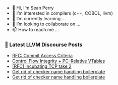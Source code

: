 - 👋 Hi, I’m Sean Perry
- 👀 I’m interested in compilers (c++, COBOL, llvm)
- 🌱 I’m currently learning ...
- 💞️ I’m looking to collaborate on ...
- 📫 How to reach me ...

<!---
s66perry/s66perry is a ✨ special ✨ repository because its `README.md` (this file) appears on your GitHub profile.
You can click the Preview link to take a look at your changes.
--->
### 📕 Latest LLVM Discourse Posts

<!-- DISCOURSE-LLVM:START -->
- [RFC: Commit Access Criteria](https://discourse.llvm.org/t/rfc-commit-access-criteria/84073#post_17)
- [Control Flow Integrity + PC-Relative VTables](https://discourse.llvm.org/t/control-flow-integrity-pc-relative-vtables/84071#post_4)
- [[RFC] Incubating TCP take 2](https://discourse.llvm.org/t/rfc-incubating-tcp-take-2/84081#post_2)
- [Get rid of checker name handling boilerplate](https://discourse.llvm.org/t/get-rid-of-checker-name-handling-boilerplate/84088#post_3)
- [Get rid of checker name handling boilerplate](https://discourse.llvm.org/t/get-rid-of-checker-name-handling-boilerplate/84088#post_2)
<!-- DISCOURSE-LLVM:END -->
